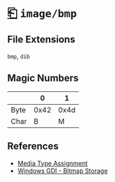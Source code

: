 # [⎗](../README.md) `image/bmp`

## File Extensions

`bmp`, `dib`

## Magic Numbers

|      | 0    | 1    |
| ---- | ---- | ---- |
| Byte | 0x42 | 0x4d |
| Char | B    | M    |

## References

- [Media Type Assignment](https://www.iana.org/assignments/media-types/image/bmp)
- [Windows GDI - Bitmap Storage](https://learn.microsoft.com/en-us/windows/win32/gdi/bitmap-storage)

